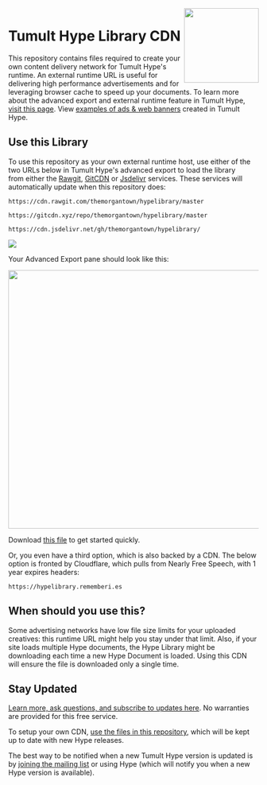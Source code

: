 <img style="float:right" src="https://raw.githubusercontent.com/themorgantown/hypelibrary/master/readme-hypelogo.png" width="150">

# Tumult Hype Library CDN

This repository contains files required to create your own content delivery network for Tumult Hype's runtime. An external runtime URL is useful for delivering high performance advertisements and for leveraging browser cache to speed up your documents. To learn more about the advanced export and external runtime feature in Tumult Hype, [visit this page](http://tumult.com/hype/documentation/3.0/#external-runtime-hosting). View [examples of ads & web banners](https://tumult.com/hype/gallery/#Ads%20&%20Web%20Banners) created in Tumult Hype.
## Use this Library

To use this repository as your own external runtime host, use either of the two URLs below in Tumult Hype's advanced export to load the library from either the [Rawgit](https://rawgit.com/), [GitCDN](https://github.com/schme16/gitcdn.xyz) or [Jsdelivr](https://www.jsdelivr.com/) services. These services will automatically update when this repository does: 

`https://cdn.rawgit.com/themorgantown/hypelibrary/master`

`https://gitcdn.xyz/repo/themorgantown/hypelibrary/master`

`https://cdn.jsdelivr.net/gh/themorgantown/hypelibrary/`

[![](https://data.jsdelivr.com/v1/package/gh/themorgantown/hypelibrary/badge)](https://www.jsdelivr.com/package/gh/themorgantown/hypelibrary)

Your Advanced Export pane should look like this: 

<img src="https://raw.githubusercontent.com/themorgantown/hypelibrary/master/readme-advanced-export-image.png" width="520">

Download <a href="https://raw.githubusercontent.com/themorgantown/hypelibrary/master/Hype_CDN_prepared.hype.zip">this file</a> to get started quickly. 

Or, you even have a third option, which is also backed by a CDN. The below option is fronted by Cloudflare, which pulls from Nearly Free Speech, with 1 year expires headers: 

`https://hypelibrary.rememberi.es`

## When should you use this? 

Some advertising networks have low file size limits for your uploaded creatives: this runtime URL might help you stay under that limit. Also, if your site loads multiple Hype documents, the Hype Library might be downloading each time a new Hype Document is loaded. Using this CDN will ensure the file is downloaded only a single time.

## Stay Updated

[Learn more, ask questions, and subscribe to updates here](https://forums.tumult.com/t/unofficial-tumult-hype-cdn/12912). No warranties are provided for this free service. 

To setup your own CDN, [use the files in this repository](https://github.com/themorgantown/hypelibrary), which will be kept up to date with new Hype releases.  

The best way to be notified when a new Tumult Hype version is updated is by [joining the mailing list](http://tumult.com/hype/#social-signups) or using Hype (which will notify you when a new Hype version is available). 
   
